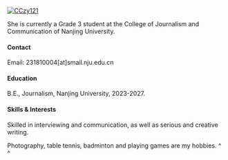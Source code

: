 

[![CCzy121](https://img.shields.io/badge/CCzy121-github-blue?logo=github)](https://github.com/CCzy121)

She is currently a Grade 3 student  at the College of Journalism and Communication of Nanjing University.

#### Contact

Email: 231810004[at]smail.nju.edu.cn

#### Education
B.E., Journalism, Nanjing University, 2023-2027.

#### Skills & Interests
Skilled in interviewing and communication, as well as serious and creative writing.

Photography, table tennis, badminton and playing games are my hobbies. ^ ^

